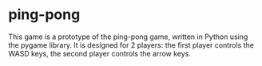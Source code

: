 # ping-pong
This game is a prototype of the ping-pong game, written in Python using the pygame library.
It is designed for 2 players: the first player controls the WASD keys, the second player controls the arrow keys.

